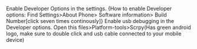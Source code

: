 Enable Developer Options in the settings.
{How to enable Developer options: Find Settings>About Phone> Software information> Build Number[click seven times continously]}
Enable usb debugging in the Developer options.
Open this files>Platform-tools>Scrpy(Has green android logo, make sure to double click and usb cable connected to your mobile device)
